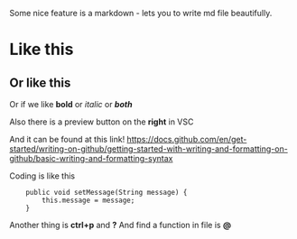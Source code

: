 Some nice feature is a markdown - lets you to write md file beautifully.
# Like this
## Or like this
Or if we like **bold** or *italic* or ***both***

Also there is a preview button on the **right** in VSC

And it can be found at this link!
https://docs.github.com/en/get-started/writing-on-github/getting-started-with-writing-and-formatting-on-github/basic-writing-and-formatting-syntax

Coding is like this
```
	public void setMessage(String message) {
		this.message = message;
	}
```


Another thing is **ctrl+p** and **?**
And find a function in file is **@**
